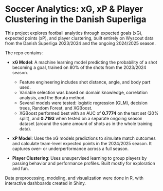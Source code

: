 # Soccer Analytics: xG, xP & Player Clustering in the Danish Superliga

This project explores football analytics through expected goals (xG), expected points (xP), and player clustering, built entirely on Wyscout data from the Danish Superliga 2023/2024 and the ongoing 2024/2025 season.

The repo contains:
- **xG Model**: A machine learning model predicting the probability of a shot becoming a goal, trained on 80% of the shots from the 2023/2024 season.  
  - Feature engineering includes shot distance, angle, and body part used.  
  - Variable selection was based on domain knowledge, correlation analysis, and the Boruta method.  
  - Several models were tested: logistic regression (GLM), decision trees, Random Forest, and XGBoost.  
  - XGBoost performed best with an AUC of **0.7774** on the test set (20% split), and **0.7193** when tested on a separate ongoing season dataset (around the same amount of shots as in the whole training data).  

- **xP Model**: Uses the xG models predictions to simulate match outcomes and calculate team-level expected points in the 2024/2025 season. It captures over- or underperformance across a full season.

- **Player Clustering**: Uses unsupervised learning to group players by passing behavior and performance profiles. Built mostly for exploration and fun.

Data preprocessing, modeling, and visualization were done in R, with interactive dashboards created in Shiny.
